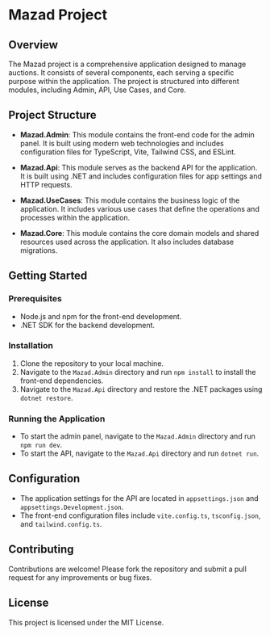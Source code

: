 # Mazad Project

## Overview

The Mazad project is a comprehensive application designed to manage auctions. It consists of several components, each serving a specific purpose within the application. The project is structured into different modules, including Admin, API, Use Cases, and Core.

## Project Structure

- **Mazad.Admin**: This module contains the front-end code for the admin panel. It is built using modern web technologies and includes configuration files for TypeScript, Vite, Tailwind CSS, and ESLint.
  
- **Mazad.Api**: This module serves as the backend API for the application. It is built using .NET and includes configuration files for app settings and HTTP requests.

- **Mazad.UseCases**: This module contains the business logic of the application. It includes various use cases that define the operations and processes within the application.

- **Mazad.Core**: This module contains the core domain models and shared resources used across the application. It also includes database migrations.

## Getting Started

### Prerequisites

- Node.js and npm for the front-end development.
- .NET SDK for the backend development.

### Installation

1. Clone the repository to your local machine.
2. Navigate to the `Mazad.Admin` directory and run `npm install` to install the front-end dependencies.
3. Navigate to the `Mazad.Api` directory and restore the .NET packages using `dotnet restore`.

### Running the Application

- To start the admin panel, navigate to the `Mazad.Admin` directory and run `npm run dev`.
- To start the API, navigate to the `Mazad.Api` directory and run `dotnet run`.

## Configuration

- The application settings for the API are located in `appsettings.json` and `appsettings.Development.json`.
- The front-end configuration files include `vite.config.ts`, `tsconfig.json`, and `tailwind.config.ts`.

## Contributing

Contributions are welcome! Please fork the repository and submit a pull request for any improvements or bug fixes.

## License

This project is licensed under the MIT License. 